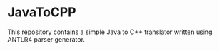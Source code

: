 # JavaToCPP

This repository contains a simple Java to C++ translator written using ANTLR4 parser generator.